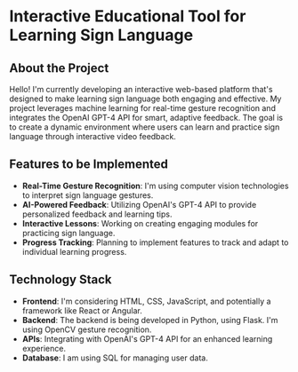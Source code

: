 # Interactive Educational Tool for Learning Sign Language

## About the Project
Hello! I'm currently developing an interactive web-based platform that's designed to make learning sign language both engaging and effective. My project leverages machine learning for real-time gesture recognition and integrates the OpenAI GPT-4 API for smart, adaptive feedback. The goal is to create a dynamic environment where users can learn and practice sign language through interactive video feedback.

## Features to be Implemented
- **Real-Time Gesture Recognition**: I'm using computer vision technologies to interpret sign language gestures.
- **AI-Powered Feedback**: Utilizing OpenAI's GPT-4 API to provide personalized feedback and learning tips.
- **Interactive Lessons**: Working on creating engaging modules for practicing sign language.
- **Progress Tracking**: Planning to implement features to track and adapt to individual learning progress.

## Technology Stack
- **Frontend**: I'm considering HTML, CSS, JavaScript, and potentially a framework like React or Angular.
- **Backend**: The backend is being developed in Python, using Flask. I'm using OpenCV gesture recognition.
- **APIs**: Integrating with OpenAI's GPT-4 API for an enhanced learning experience.
- **Database**: I am using SQL for managing user data.